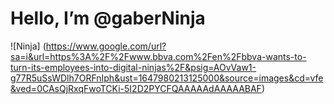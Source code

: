 # Hello, I’m @gaberNinja

![Ninja] (https://www.google.com/url?sa=i&url=https%3A%2F%2Fwww.bbva.com%2Fen%2Fbbva-wants-to-turn-its-employees-into-digital-ninjas%2F&psig=AOvVaw1-g77R5uSsWDlh7ORFnIph&ust=1647980213125000&source=images&cd=vfe&ved=0CAsQjRxqFwoTCKi-5I2D2PYCFQAAAAAdAAAAABAF)

<!---
gaberNinja/gaberNinja is a ✨ special ✨ repository because its `README.md` (this file) appears on your GitHub profile.
You can click the Preview link to take a look at your changes.
--->
